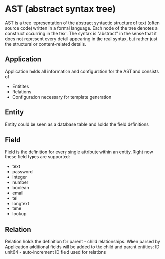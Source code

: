 # AST (abstract syntax tree)

AST is a tree representation of the abstract syntactic structure of text (often source code) written in a formal language. Each node of the tree denotes a construct occurring in the text. The syntax is "abstract" in the sense that it does not represent every detail appearing in the real syntax, but rather just the structural or content-related details. 

## Application
Application holds all information and configuration for the AST and consists
of 
* Entitites
* Relations 
* Configuration necessary for template generation

## Entity 
Entity could be seen as a database table and holds the field definitions

## Field
Field is the definition for every single attribute within an entity.
Right now these field types are supported:
* text
* password
* integer
* number
* boolean
* email
* tel
* longtext
* time
* lookup

## Relation
Relation holds the definition for parent - child relationships.
When parsed by Application additional fields will be added to the child and parent
entities:
    ID unit64 - auto-increment ID field used for relations